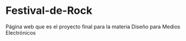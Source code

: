 # Festival-de-Rock
Página web que es el proyecto final para la materia Diseño para Medios Electrónicos

